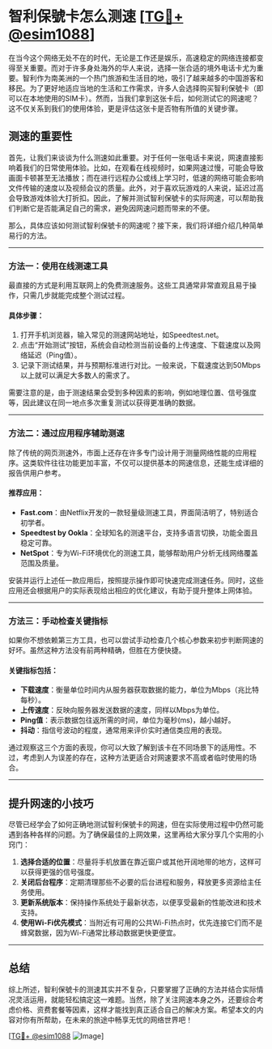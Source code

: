 # 智利保號卡怎么测速 [[TG💪+ @esim1088](https://t.me/s/esim1088)]

在当今这个网络无处不在的时代，无论是工作还是娱乐，高速稳定的网络连接都变得至关重要。而对于许多身处海外的华人来说，选择一张合适的境外电话卡尤为重要。智利作为南美洲的一个热门旅游和生活目的地，吸引了越来越多的中国游客和移民。为了更好地适应当地的生活和工作需求，许多人会选择购买智利保號卡（即可以在本地使用的SIM卡）。然而，当我们拿到这张卡后，如何测试它的网速呢？这不仅关系到我们的使用体验，更是评估这张卡是否物有所值的关键步骤。

## 测速的重要性

首先，让我们来谈谈为什么测速如此重要。对于任何一张电话卡来说，网速直接影响着我们的日常使用体验。比如，在观看在线视频时，如果网速过慢，可能会导致画面卡顿甚至无法播放；而在进行远程办公或线上学习时，低速的网络可能会影响文件传输的速度以及视频会议的质量。此外，对于喜欢玩游戏的人来说，延迟过高会导致游戏体验大打折扣。因此，了解并测试智利保號卡的实际网速，可以帮助我们判断它是否能满足自己的需求，避免因网速问题而带来的不便。

那么，具体应该如何测试智利保號卡的网速呢？接下来，我们将详细介绍几种简单易行的方法。

---

### 方法一：使用在线测速工具

最直接的方式是利用互联网上的免费测速服务。这些工具通常非常直观且易于操作，只需几步就能完成整个测试过程。

#### 具体步骤：
1. 打开手机浏览器，输入常见的测速网站地址，如Speedtest.net。
2. 点击“开始测试”按钮，系统会自动检测当前设备的上传速度、下载速度以及网络延迟（Ping值）。
3. 记录下测试结果，并与预期标准进行对比。一般来说，下载速度达到50Mbps以上就可以满足大多数人的需求了。

需要注意的是，由于测速结果会受到多种因素的影响，例如地理位置、信号强度等，因此建议在同一地点多次重复测试以获得更准确的数据。

---

### 方法二：通过应用程序辅助测速

除了传统的网页测速外，市面上还存在许多专门设计用于测量网络性能的应用程序。这类软件往往功能更加丰富，不仅可以提供基本的网速信息，还能生成详细的报告供用户参考。

#### 推荐应用：
- **Fast.com**：由Netflix开发的一款轻量级测速工具，界面简洁明了，特别适合初学者。
- **Speedtest by Ookla**：全球知名的测速平台，支持多语言切换，功能全面且稳定可靠。
- **NetSpot**：专为Wi-Fi环境优化的测速工具，能够帮助用户分析无线网络覆盖范围及质量。

安装并运行上述任一款应用后，按照提示操作即可快速完成测速任务。同时，这些应用还会根据用户的实际表现给出相应的优化建议，有助于提升整体上网体验。

---

### 方法三：手动检查关键指标

如果你不想依赖第三方工具，也可以尝试手动检查几个核心参数来初步判断网速的好坏。虽然这种方法没有前两种精确，但胜在方便快捷。

#### 关键指标包括：
- **下载速度**：衡量单位时间内从服务器获取数据的能力，单位为Mbps（兆比特每秒）。
- **上传速度**：反映向服务器发送数据的速度，同样以Mbps为单位。
- **Ping值**：表示数据包往返所需的时间，单位为毫秒(ms)，越小越好。
- **抖动**：指信号波动的程度，通常用来评价实时通信类应用的表现。

通过观察这三个方面的表现，你可以大致了解到该卡在不同场景下的适用性。不过，考虑到人为误差的存在，这种方法更适合对网速要求不高或者临时使用的场合。

---

## 提升网速的小技巧

尽管已经学会了如何正确地测试智利保號卡的网速，但在实际使用过程中仍然可能遇到各种各样的问题。为了确保最佳的上网效果，这里再给大家分享几个实用的小窍门：

1. **选择合适的位置**：尽量将手机放置在靠近窗户或其他开阔地带的地方，这样可以获得更强的信号强度。
2. **关闭后台程序**：定期清理那些不必要的后台进程和服务，释放更多资源给主任务使用。
3. **更新系统版本**：保持操作系统处于最新状态，以便享受最新的性能改进和技术支持。
4. **使用Wi-Fi优先模式**：当附近有可用的公共Wi-Fi热点时，优先连接它们而不是蜂窝数据，因为Wi-Fi通常比移动数据更快更便宜。

---

## 总结

综上所述，智利保號卡的测速其实并不复杂，只要掌握了正确的方法并结合实际情况灵活运用，就能轻松搞定这一难题。当然，除了关注网速本身之外，还要综合考虑价格、资费套餐等因素，这样才能找到真正适合自己的解决方案。希望本文的内容对你有所帮助，在未来的旅途中畅享无忧的网络世界吧！

[[TG💪+ @esim1088](https://t.me/s/esim1088) ![Image](https://i.postimg.cc/4NQfJmqS/Snipaste-2025-05-13-00-14-12.png)]